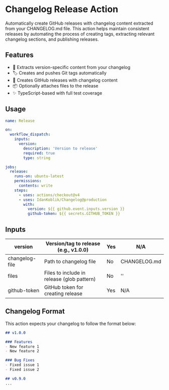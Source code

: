 # Changelog Release Action

Automatically create GitHub releases with changelog content extracted from your CHANGELOG.md file. This action helps maintain consistent releases by automating the process of creating tags, extracting relevant changelog sections, and publishing releases.

## Features

- 📝 Extracts version-specific content from your changelog
- 🏷️ Creates and pushes Git tags automatically
- 🚀 Creates GitHub releases with changelog content
- 📦 Optionally attaches files to the release
- ✨ TypeScript-based with full test coverage

## Usage

```yaml
name: Release

on:
  workflow_dispatch:
    inputs:
      version:
        description: 'Version to release'
        required: true
        type: string

jobs:
  release:
    runs-on: ubuntu-latest
    permissions:
      contents: write
    steps:
      - uses: actions/checkout@v4
      - uses: IdanKoblik/Changelog@production
        with:
          version: ${{ github.event.inputs.version }}
          github-token: ${{ secrets.GITHUB_TOKEN }}
```

## Inputs
| version        | Version/tag to release (e.g., v1.0.0)      | Yes | N/A          |
|----------------|--------------------------------------------|-----|--------------|
| changelog-file | Path to changelog file                     | No  | CHANGELOG.md | 
| files          | Files to include in release (glob pattern) | No  | ''           |
| github-token   | GitHub token for creating release          | Yes | N/A          |

## Changelog Format
This action expects your changelog to follow the format below:

```markdown
## v1.0.0

### Features
- New feature 1
- New feature 2

### Bug Fixes
- Fixed issue 1
- Fixed issue 2

## v0.9.0
...
```

